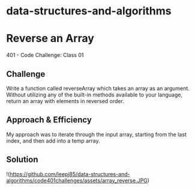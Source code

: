 # data-structures-and-algorithms

# Reverse an Array
401 - Code Challenge: Class 01

## Challenge
Write a function called reverseArray which takes an array as an argument. Without utilizing any of the built-in methods available to your language, return an array with elements in reversed order.

## Approach & Efficiency
My approach was to iterate through the input array, starting from the last index, and then add into a temp array.

## Solution
!(https://github.com/leepj85/data-structures-and-algorithms/code401challenges/assets/array_reverse.JPG)
